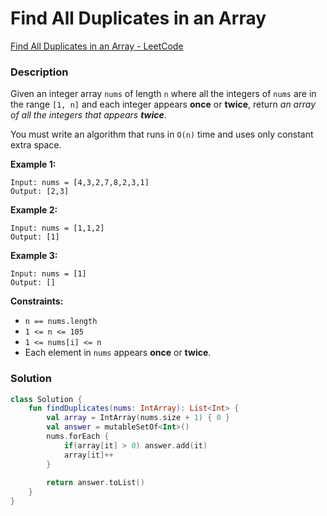 # Find All Duplicates in an Array

[Find All Duplicates in an Array - LeetCode](https://leetcode.com/problems/find-all-duplicates-in-an-array/description/)

### Description

Given an integer array `nums` of length `n` where all the integers of `nums` are in the range `[1, n]` and each integer appears **once** or **twice**, return *an array of all the integers that appears **twice***.

You must write an algorithm that runs in `O(n)` time and uses only constant extra space.

**Example 1:**

```
Input: nums = [4,3,2,7,8,2,3,1]
Output: [2,3]
```

**Example 2:**

```
Input: nums = [1,1,2]
Output: [1]
```

**Example 3:**

```
Input: nums = [1]
Output: []
```

**Constraints:**

- `n == nums.length`
- `1 <= n <= 105`
- `1 <= nums[i] <= n`
- Each element in `nums` appears **once** or **twice**.

### Solution

```kotlin
class Solution {
    fun findDuplicates(nums: IntArray): List<Int> {
        val array = IntArray(nums.size + 1) { 0 }
        val answer = mutableSetOf<Int>()
        nums.forEach { 
            if(array[it] > 0) answer.add(it)
            array[it]++
        }
        
        return answer.toList()
    }
}
```